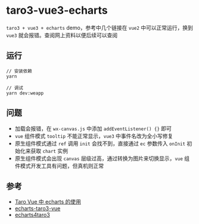 # taro3-vue3-echarts
`taro3 + vue3 + echarts` demo，参考中几个链接在 `vue2` 中可以正常运行，换到 `vue3` 就会报错。查阅网上资料以便后续可以查阅

## 运行
```
// 安装依赖
yarn

// 调试
yarn dev:weapp
```

## 问题
* 加载会报错，在 `wx-canvas.js` 中添加 `addEventListener() {}` 即可
* `vue` 组件模式 `tooltip` 不能正常显示，`vue3` 中事件名改为全小写修复
* 原生组件模式通过 `ref` 调用 `init` 会找不到，直接通过 `ec` 参数传入 `onInit` 初始化来获取 `chart` 实例
* 原生组件模式会出现 `canvas` 层级过高，通过转换为图片来切换显示，`vue` 组件模式开发工具有问题，但真机则正常

## 参考
* [Taro Vue 中 echarts 的使用](https://mp.weixin.qq.com/s/xDXf0KRVC5FCa35O_ZEa_g)
* [echarts-taro3-vue](https://github.com/Cecilxx/echarts-taro3-vue)
* [echarts4taro3](https://github.com/beezen/echarts4taro3)
